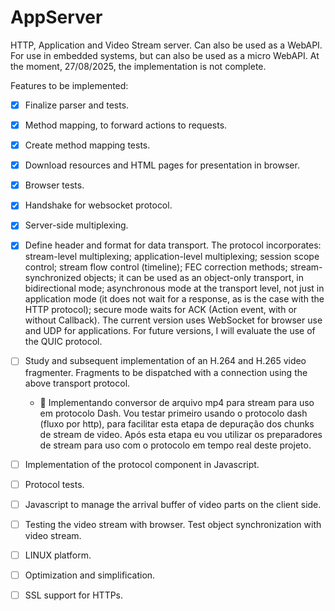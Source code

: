 # AppServer
HTTP, Application and Video Stream server. Can also be used as a WebAPI.
For use in embedded systems, but can also be used as a micro WebAPI.
At the moment, 27/08/2025, the implementation is not complete.

Features to be implemented:

- [X] Finalize parser and tests.
- [X] Method mapping, to forward actions to requests.
- [X] Create method mapping tests.
- [X] Download resources and HTML pages for presentation in browser.
- [X] Browser tests.
- [X] Handshake for websocket protocol.
- [X] Server-side multiplexing.
- [X] Define header and format for data transport. The protocol incorporates: stream-level multiplexing; application-level multiplexing; session scope control; stream flow control (timeline); FEC correction methods; stream-synchronized objects; it can be used as an object-only transport, in bidirectional mode; asynchronous mode at the transport level, not just in application mode (it does not wait for a response, as is the case with the HTTP protocol); secure mode waits for ACK (Action event, with or without Callback). The current version uses WebSocket for browser use and UDP for applications. For future versions, I will evaluate the use of the QUIC protocol.
- [ ] Study and subsequent implementation of an H.264 and H.265 video fragmenter. Fragments to be dispatched with a connection using the above transport protocol.
    - 🧩 Implementando conversor de arquivo mp4 para stream para uso em protocolo Dash. Vou testar primeiro usando o protocolo dash (fluxo por http), para facilitar esta etapa de depuração dos chunks de stream de video. Após esta etapa eu vou utilizar os preparadores de stream para uso com o protocolo em tempo real deste projeto.
- [ ] Implementation of the protocol component in Javascript.
- [ ] Protocol tests.

- [ ] Javascript to manage the arrival buffer of video parts on the client side.
- [ ] Testing the video stream with browser. Test object synchronization with video stream.
- [ ] LINUX platform.
- [ ] Optimization and simplification.
- [ ] SSL support for HTTPs.
